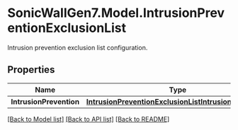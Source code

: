 # SonicWallGen7.Model.IntrusionPreventionExclusionList
Intrusion prevention exclusion list configuration.

## Properties

Name | Type | Description | Notes
------------ | ------------- | ------------- | -------------
**IntrusionPrevention** | [**IntrusionPreventionExclusionListIntrusionPrevention**](IntrusionPreventionExclusionListIntrusionPrevention.md) |  | [optional] 

[[Back to Model list]](../README.md#documentation-for-models) [[Back to API list]](../README.md#documentation-for-api-endpoints) [[Back to README]](../README.md)


